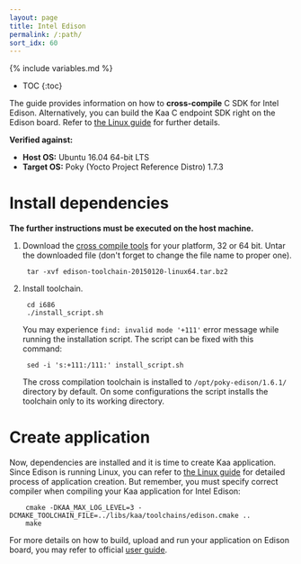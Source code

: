 ```yaml
---
layout: page
title: Intel Edison
permalink: /:path/
sort_idx: 60
---
```


{% include variables.md %}

* TOC
{:toc}

The guide provides information on how to **cross-compile** C SDK for Intel Edison.
Alternatively, you can build the Kaa C endpoint SDK right on the Edison board.
Refer to [the Linux guide]({{root_url}}Programming-guide/Using-Kaa-endpoint-SDKs/C/SDK-Linux/) for further details.

**Verified against:**

 - **Host OS:** Ubuntu 16.04 64-bit LTS
 - **Target OS:** Poky (Yocto Project Reference Distro) 1.7.3

# Install dependencies

**The further instructions must be executed on the host machine.**

1. Download the [cross compile tools](https://downloadcenter.intel.com/download/24472/Cross-Compiler-Toolchain-for-Intel-Edison-Maker-Board) for your platform, 32 or 64 bit. Untar the downloaded file (don't forget to change the file name to proper one).

        tar -xvf edison-toolchain-20150120-linux64.tar.bz2

2. Install toolchain.

        cd i686
        ./install_script.sh

    You may experience `find: invalid mode '+111'` error message while running the installation script. The script can be fixed with this command:

        sed -i 's:+111:/111:' install_script.sh

    The cross compilation toolchain is installed to `/opt/poky-edison/1.6.1/` directory by default. On some configurations the script installs the toolchain only to its working directory.

# Create application

Now, dependencies are installed and it is time to create Kaa application.
Since Edison is running Linux, you can refer to [the Linux guide]({{root_url}}Programming-guide/Using-Kaa-endpoint-SDKs/C/SDK-Linux/#c-sdk-build) for detailed process of application creation.
But remember, you must specify correct compiler when compiling your Kaa application for Intel Edison:

        cmake -DKAA_MAX_LOG_LEVEL=3 -DCMAKE_TOOLCHAIN_FILE=../libs/kaa/toolchains/edison.cmake ..
        make 

For more details on how to build, upload and run your application on Edison board, you may refer to official [user guide](https://software.intel.com/en-us/intel-edison-board-user-guide).

